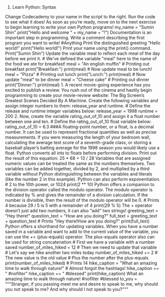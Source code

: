 1. Learn Python: Syntax 


<Welcome>
Change Codecademy to your name in the script to the right. Run the code to see what it does! As soon as you’re ready, move on to the next exercise to begin learning to write your own Python programs!
my_name  = "Sumin Shin" 
print("Hello and welcome " + my_name + "!") 

<Comments>
Documentation is an important step in programming. Write a comment describing the first program you want to write!
#Anything

<Print>
Print the distinguished greeting “Hello world!”
print("Hello world!")

<Strings>
Print your name using the print() command.
Print("Sumin Shin")

<Variables>
Update the variable meal to reflect each meal of the day before we print it.
# We've defined the variable "meal" here to the name of the food we ate for breakfast!
meal = "An english muffin"
# Printing out breakfast
print("Breakfast:")
print(meal)
# Now update meal to be lunch!
meal = "Pizza"
# Printing out lunch
print("Lunch:")
print(meal)
# Now update "meal" to be dinner
meal = "Cheese cake"
# Printing out dinner
print("Dinner:")
print(meal)

<Numbers>
1. A recent movie-going experience has you excited to publish a review. You rush out of the cinema and hastily begin programming to create your movie-review website: The Big Screen’s Greatest Scenes Decided By A Machine.
Create the following variables and assign integer numbers to them: release_year and runtime.
# Define the release and runtime integer variables below:
release_year = 1998
runtime = 200
2. Now, create the variable rating_out_of_10 and assign it a float number between one and ten.
# Define the rating_out_of_10 float variable below: 
rating_out_of_10 = 6.3
###A floating-point number, or a float, is a decimal number. It can be used to represent fractional quantities as well as precise measurements. If you were measuring the length of your bedroom wall, calculating the average test score of a seventh-grade class, or storing a baseball player’s batting average for the 1998 season you would likely use a float.

<Calculations>
Python converts all ints to floats before performing division.
Print out the result of this equation: 25 * 68 + 13 / 28

<Changing Numbers>
Variables that are assigned numeric values can be treated the same as the numbers themselves. Two variables can be added together, divided by 2, and multiplied by a third variable without Python distinguishing between the variables and literals (like the number 2 in this example). 

<Exponents>
Python can also perform exponentiation. 
# 2 to the 10th power, or 1024
print(2 ** 10)

<Modulo>
Python offers a companion to the division operator called the modulo operator. The modulo operator is indicated by % and gives the remainder of a division calculation. If the number is divisible, then the result of the modulo operator will be 0.
# Prints 4 because 29 / 5 is 5 with a remainder of 4
print(29 % 5)

<Concatenation>
The + operator doesn’t just add two numbers, it can also “add” two strings!
greeting_text = "Hey there!"
question_text = "How are you doing?"
full_text = greeting_text + question_text
# Prints "Hey there!How are you doing?"
print(full_text)

<Plus Equals>
Python offers a shorthand for updating variables. When you have a number saved in a variable and want to add to the current value of the variable, you can use the += (plus-equals) operator.
The plus-equals operator also can be used for string concatenation
# First we have a variable with a number saved
number_of_miles_hiked = 12
# Then we need to update that variable
# Let's say we hike another two miles today
number_of_miles_hiked += 2
# The new value is the old value
# Plus the number after the plus-equals
print(number_of_miles_hiked)
# Prints 14
hike_caption = "What an amazing time to walk through nature!"
# Almost forgot the hashtags!
hike_caption += " #nofilter"
hike_caption += " #blessed"
print(hike_caption)
What an amazing time to walk through nature! #nofilter #blessed

<Multi-line Strings>
to_you = """Stranger, if you passing meet me and desire to speak to me, why
  should you not speak to me?
And why should I not speak to you?"""
